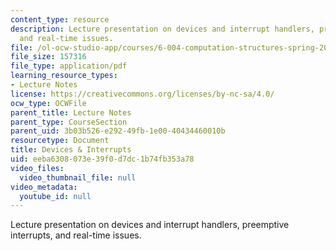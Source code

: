 ```yaml
---
content_type: resource
description: Lecture presentation on devices and interrupt handlers, preemptive interrupts,
  and real-time issues.
file: /ol-ocw-studio-app/courses/6-004-computation-structures-spring-2009/eeba6308073e39f0d7dc1b74fb353a78_MIT6_004s09_lec19.pdf
file_size: 157316
file_type: application/pdf
learning_resource_types:
- Lecture Notes
license: https://creativecommons.org/licenses/by-nc-sa/4.0/
ocw_type: OCWFile
parent_title: Lecture Notes
parent_type: CourseSection
parent_uid: 3b03b526-e292-49fb-1e00-40434460010b
resourcetype: Document
title: Devices & Interrupts
uid: eeba6308-073e-39f0-d7dc-1b74fb353a78
video_files:
  video_thumbnail_file: null
video_metadata:
  youtube_id: null
---
```

Lecture presentation on devices and interrupt handlers, preemptive interrupts, and real-time issues.